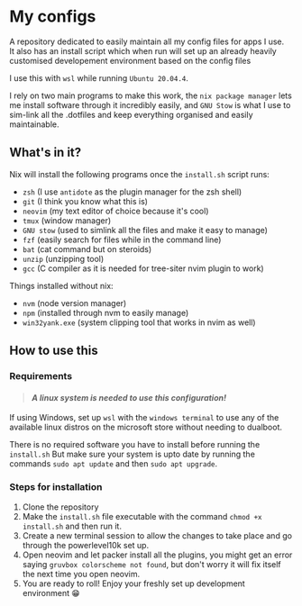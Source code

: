 # My configs

A repository dedicated to easily maintain all my config files for apps I use.  
It also has an install script which when run will set up an already heavily customised developement environment based on the config files

I use this with `wsl` while running `Ubuntu 20.04.4`.

I rely on two main programs to make this work, the `nix package manager` lets me install software through it incredibly easily, and 
`GNU Stow` is what I use to sim-link all the .dotfiles and keep everything organised and easily maintainable.  

## What's in it?

Nix will install the following programs once the `install.sh` script runs:
- `zsh` (I use `antidote` as the plugin manager for the zsh shell) 
- `git` (I think you know what this is)
- `neovim` (my text editor of choice because it's cool) 
- `tmux` (window manager)
- `GNU stow` (used to simlink all the files and make it easy to manage)
- `fzf` (easily search for files while in the command line)
- `bat` (cat command but on steroids)
- `unzip` (unzipping tool)
- `gcc` (C compiler as it is needed for tree-siter nvim plugin to work)

Things installed without nix:
- `nvm` (node version manager)
- `npm` (installed through nvm to easily manage)
- `win32yank.exe` (system clipping tool that works in nvim as well)

## How to use this

### Requirements

> #### **_A linux system is needed to use this configuration!_**
If using Windows, set up `wsl` with the `windows terminal` to use any of the available linux distros on the microsoft store without needing to dualboot.  

There is no required software you have to install before running the `install.sh` 
But make sure your system is upto date by running the commands `sudo apt update` and then `sudo apt upgrade`.


### Steps for installation

1. Clone the repository
2. Make the `install.sh` file executable with the command `chmod +x install.sh` and then run it.
3. Create a new terminal session to allow the changes to take place and go through the powerlevel10k set up.
4. Open neovim and let packer install all the plugins, you might get an error saying `gruvbox colorscheme not found`, but don't worry it will fix itself the next time you open neovim.
5. You are ready to roll! Enjoy your freshly set up development environment :grin:
